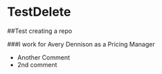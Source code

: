 TestDelete
==========

##Test creating a repo

###I work for Avery Dennison as a Pricing Manager

* Another Comment
* 2nd comment


